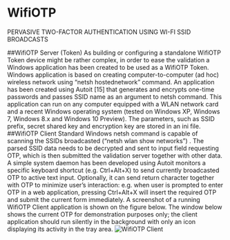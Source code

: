 # WifiOTP 
PERVASIVE TWO-FACTOR AUTHENTICATION USING WI-FI SSID BROADCASTS

##WifiOTP Server (Token)
As building or configuring a standalone WifiOTP Token device might be rather complex, in order to ease the validation a Windows application has been created to be used as a WifiOTP Token. Windows application is based on creating computer-to-computer (ad hoc) wireless network using “netsh hostednetwork” command. An application has been created using Autoit [15] that generates and encrypts one-time passwords and passes SSID name as an argument to netsh command. This application can run on any computer equipped with a WLAN network card and a recent Windows operating system (tested on Windows XP, Windows 7, Windows 8.x and Windows 10 Preview). The parameters, such as SSID prefix, secret shared key and encryption key are stored in an ini file.
##WifiOTP Client
Standard Windows netsh command is capable of scanning the SSIDs broadcasted (“netsh wlan show networks”) . The parsed SSID data needs to be decrypted and sent to input field requesting OTP, which is then submitted the validation server together with other data. A simple system daemon has been developed using Autoit monitors a specific keyboard shortcut (e.g. Ctrl+Alt+X) to send currently broadcasted OTP to active text input. Optionally, it can send return character together with OTP to minimize user’s interaction: e.g. when user is prompted to enter OTP in a web application, pressing Ctrl+Alt+X will insert the required OTP and submit the current form immediately. A screenshot of a running WifiOTP Client application is shown on the figure below. The window below shows the current OTP for demonstration purposes only; the client application should run silently in the background with only an icon displaying its activity in the tray area.
![WifiOTP Client](https://raw.githubusercontent.com/eminhuseynov/wifiotp/master/img/wifiotpclient.png)

